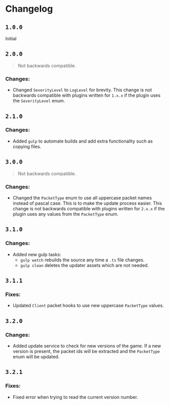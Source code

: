 # Changelog

## `1.0.0`
Initial

## `2.0.0`
> Not backwards compatible.
### Changes:
 + Changed `SeverityLevel` to `LogLevel` for brevity. This change is not backwards compatible with plugins written for `1.x.x` if the plugin uses the `SeverityLevel` enum.

## `2.1.0`
### Changes:
 + Added `gulp` to automate builds and add extra functionality such as copying files.

## `3.0.0`
> Not backwards compatible.
### Changes:
 + Changed the `PacketType` enum to use all uppercase packet names instead of pascal case. This is to make the update process easier. This change is not backwards compatible with plugins written for `2.x.x` if the plugin uses any values from the `PacketType` enum.

## `3.1.0`
### Changes:
 + Added new gulp tasks:
    + `gulp watch` rebuilds the source any time a `.ts` file changes.
    + `gulp clean` deletes the updater assets which are not needed.

## `3.1.1`
### Fixes:
 + Updated `Client` packet hooks to use new uppercase `PacketType` values.

## `3.2.0`
### Changes:
 + Added update service to check for new versions of the game. If a new version is present, the packet ids will be extracted and the `PacketType` enum will be updated.

 ## `3.2.1`
 ### Fixes:
  + Fixed error when trying to read the current version number.
